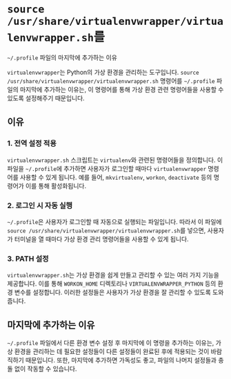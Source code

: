 # `source /usr/share/virtualenvwrapper/virtualenvwrapper.sh`를 
`~/.profile` 파일의 마지막에 추가하는 이유

`virtualenvwrapper`는 Python의 가상 환경을 관리하는 도구입니다. 
`source /usr/share/virtualenvwrapper/virtualenvwrapper.sh` 명령어를 `~/.profile` 파일의 마지막에 추가하는 이유는, 
이 명령어를 통해 가상 환경 관련 명령어들을 사용할 수 있도록 설정해주기 때문입니다.

## 이유

### 1. 전역 설정 적용
`virtualenvwrapper.sh` 스크립트는 `virtualenv`와 관련된 명령어들을 정의합니다. 이 파일을 `~/.profile`에 추가하면 사용자가 로그인할 때마다 `virtualenvwrapper` 명령어를 사용할 수 있게 됩니다. 예를 들어, `mkvirtualenv`, `workon`, `deactivate` 등의 명령어가 이를 통해 활성화됩니다.

### 2. 로그인 시 자동 실행
`~/.profile`은 사용자가 로그인할 때 자동으로 실행되는 파일입니다. 따라서 이 파일에 `source /usr/share/virtualenvwrapper/virtualenvwrapper.sh`를 넣으면, 사용자가 터미널을 열 때마다 가상 환경 관리 명령어들을 사용할 수 있게 됩니다.

### 3. PATH 설정
`virtualenvwrapper.sh`는 가상 환경을 쉽게 만들고 관리할 수 있는 여러 가지 기능을 제공합니다. 이를 통해 `WORKON_HOME` 디렉토리나 `VIRTUALENVWRAPPER_PYTHON` 등의 환경 변수를 설정합니다. 이러한 설정들은 사용자가 가상 환경을 잘 관리할 수 있도록 도와줍니다.

## 마지막에 추가하는 이유

`~/.profile` 파일에서 다른 환경 변수 설정 후 마지막에 이 명령을 추가하는 이유는, 가상 환경을 관리하는 데 필요한 설정들이 다른 설정들이 완료된 후에 적용되는 것이 바람직하기 때문입니다. 또한, 마지막에 추가하면 가독성도 좋고, 파일의 나머지 설정들과 충돌 없이 작동할 수 있습니다.
